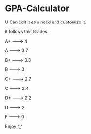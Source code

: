 # GPA-Calculator
U Can edit it as u need and customize it.

it follows this Grades

A+  ---> 4

A   ---> 3.7

B+  ---> 3.3

B   ---> 3

C+  ---> 2.7

C   ---> 2.4

D+  ---> 2.2

D   ---> 2

F   ---> 0


Enjoy ^_^
